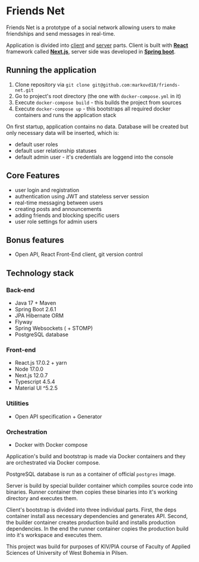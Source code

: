 # Friends Net

Friends Net is a prototype of a social network allowing users to make friendships and send messages in real-time.

Application is divided into [client](/friends-net-client/README.md) and [server](/friends-net-server/README.md) parts. Client is built with **[React](https://reactjs.org/)** framework called **[Next.js](https://nextjs.org/)**, server side was developed in **[Spring boot](https://spring.io/projects/spring-boot)**.

## Running the application

1. Clone repository via `git clone git@github.com:markovd18/friends-net.git`
2. Go to project's root directory (the one with `docker-compose.yml` in it)
3. Execute `docker-compose build` - this builds the project from sources
4. Execute `docker-compose up` - this bootstraps all required docker containers and runs the application stack

On first startup, application contains no data. Database will be created but only necessary data will be inserted, which is:
- default user roles
- default user relationship statuses
- default admin user - it's credentials are loggend into the console

## Core Features

- user login and registration
- authentication using JWT and stateless server session
- real-time messaging between users
- creating posts and announcements
- adding friends and blocking specific users
- user role settings for admin users

## Bonus features

- Open API, React Front-End client, git version control

## Technology stack

### Back-end

- Java 17 + Maven
- Spring Boot 2.6.1
- JPA Hibernate ORM
- Flyway
- Spring Websockets ( + STOMP)
- PostgreSQL database

### Front-end

- React.js 17.0.2 + yarn
- Node 17.0.0
- Next.js 12.0.7
- Typescript 4.5.4
- Material UI ^5.2.5

### Utilities

- Open API specification + Generator

### Orchestration

- Docker with Docker compose

Application's build and bootstrap is made via Docker containers and they are orchestrated via Docker compose.

PostgreSQL database is run as a container of official `postgres` image.

Server is build by special builder container which compiles source code into binaries. Runner container then copies these binaries into it's working directory and executes them.

Client's bootstrap is divided into three individual parts. First, the deps container install ass necessary dependencies and generates API. Second, the builder container creates production build and installs production dependencies. In the end the runner container copies the production build into it's workspace and executes them.



This project was build for purposes of KIV/PIA course of Faculty of Applied Sciences of University of West Bohemia in Pilsen.
